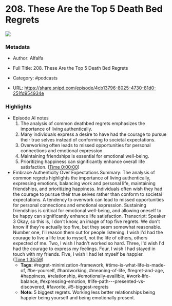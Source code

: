 # 208. These Are the Top 5 Death Bed Regrets

![](https://wsrv.nl/?url=https%3A%2F%2Fd3t3ozftmdmh3i.cloudfront.net%2Fstaging%2Fpodcast_uploaded_nologo%2F36428679%2F36428679-1696574080148-6272a35f49c17.jpg&w=100&h=100)

### Metadata

- Author: Alfalfa
- Full Title: 208. These Are the Top 5 Death Bed Regrets
- Category: #podcasts



- URL: https://share.snipd.com/episode/4cb13796-8025-4730-81d0-251fd954934e

### Highlights

- Episode AI notes
  1. The analysis of common deathbed regrets emphasizes the importance of living authentically.
  2. Many individuals express a desire to have had the courage to pursue their true selves instead of conforming to societal expectations.
  3. Overworking often leads to missed opportunities for personal connections and emotional expression.
  4. Maintaining friendships is essential for emotional well-being.
  5. Prioritizing happiness can significantly enhance overall life satisfaction. ([Time 0:00:00](https://share.snipd.com/episode-takeaways/161000bb-9bcd-46c9-9bd3-1e57cbb910a5))
- Embrace Authenticity Over Expectations
  Summary:
  The analysis of common regrets highlights the importance of living authentically, expressing emotions, balancing work and personal life, maintaining friendships, and prioritizing happiness.
  Individuals often wish they had the courage to pursue their true selves rather than conform to societal expectations. A tendency to overwork can lead to missed opportunities for personal connections and emotional expression.
  Sustaining friendships is critical for emotional well-being, and allowing oneself to be happy can significantly enhance life satisfaction.
  Transcript:
  Speaker 3
  Okay, so this is, I don't know, an image of top five regrets. We don't know if they're actually top five, but they seem somewhat reasonable. Number one, I'll reason them out for people listening. I wish I'd had the courage to live a life true to myself, not the life of others, others expected of me. Two, I wish I hadn't worked so hard. Three, I'd wish I'd had the courage to express my feelings. Four, I wish I had stayed in touch with my friends. Five, I wish I had let myself be happier. ([Time 1:35:59](https://share.snipd.com/snip/c0db8e9e-2bac-4625-a7eb-c2e2a261428b))
    - **Tags:** #regret-minimization-framework, #time-is-what-life-is-made-of, #be-yourself, #hardworking, #meaning-of-life, #regret-and-age, #happiness, #relationship, #emotionally-availible, #work-life-balance, #expressing-emotion, #life-path---presented-vs-discovered, #favorite, #5-biggest-regrets
    - **Note:** 5 biggest regrets. Working less better relationships being happier being yourself and being emotionally present.
